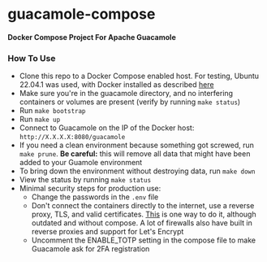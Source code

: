 # guacamole-compose
#### Docker Compose Project For Apache Guacamole

### How To Use
- Clone this repo to a Docker Compose enabled host. For testing, Ubuntu 22.04.1 was used, with Docker installed as described [here](https://docs.docker.com/engine/install/ubuntu/)
- Make sure you're in the guacamole directory, and no interfering containers or volumes are present (verify by running `make status`)
- Run `make bootstrap`
- Run `make up`
- Connect to Guacamole on the IP of the Docker host: `http://X.X.X.X:8080/guacamole`
- If you need a clean environment because something got screwed, run `make prune`. **Be careful:** this will remove all data that might have been added to your Guamole environment
- To bring down the environment without destroying data, run `make down`
- View the status by running `make status`
- Minimal security steps for production use:
  - Change the passwords in the `.env` file
  - Don't connect the containers directly to the internet, use a reverse proxy, TLS, and valid certificates. [This](https://www.conproly.com/blogs/20180920-running-haproxy-and-lets-encrypt-on-docker/) is one way to do it, although outdated and without compose. A lot of firewalls also have built in reverse proxies and support for Let's Encrypt
  - Uncomment the ENABLE_TOTP setting in the compose file to make Guacamole ask for 2FA registration 
